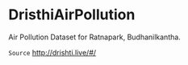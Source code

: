 # DristhiAirPollution
Air Pollution Dataset for Ratnapark, Budhanilkantha.

```Source``` http://drishti.live/#/

